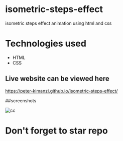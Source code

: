 # isometric-steps-effect
isometric steps effect animation using html and css

# Technologies used

* HTML
* CSS

## Live website can be viewed here

https://peter-kimanzi.github.io/isometric-steps-effect/

##screenshots


![cc](https://user-images.githubusercontent.com/71552773/168469230-b464f158-5c86-49de-a931-34451a4a1239.PNG)

# Don't forget to star repo
